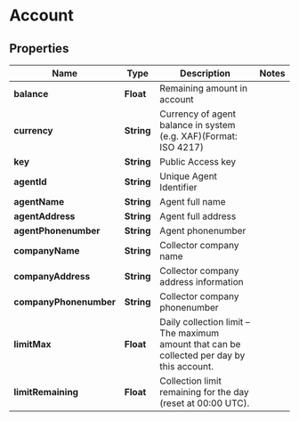 
# Account

## Properties
Name | Type | Description | Notes
------------ | ------------- | ------------- | -------------
**balance** | **Float** | Remaining amount in account | 
**currency** | **String** | Currency of agent balance in system (e.g. XAF)(Format: ISO 4217) | 
**key** | **String** | Public Access key | 
**agentId** | **String** | Unique Agent Identifier | 
**agentName** | **String** | Agent full name | 
**agentAddress** | **String** | Agent full address | 
**agentPhonenumber** | **String** | Agent phonenumber | 
**companyName** | **String** | Collector company name | 
**companyAddress** | **String** | Collector company address information | 
**companyPhonenumber** | **String** | Collector company phonenumber | 
**limitMax** | **Float** | Daily collection limit – The maximum amount that can be collected per day by this account. | 
**limitRemaining** | **Float** | Collection limit remaining for the day (reset at 00:00 UTC). | 